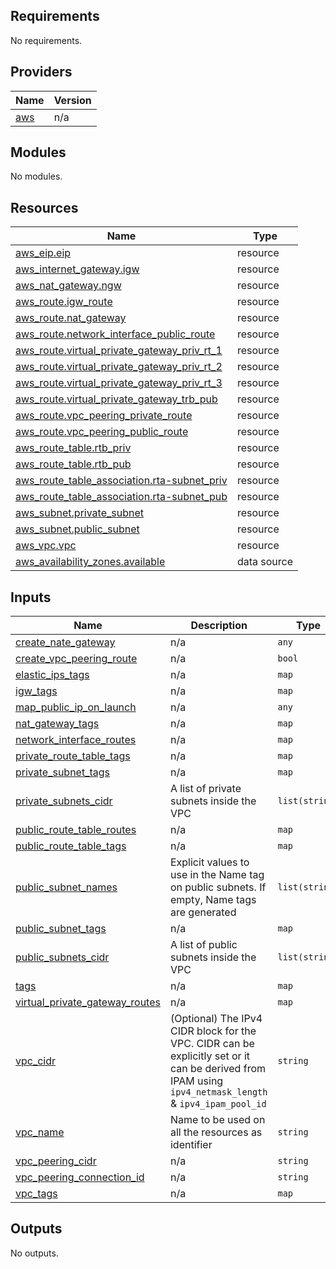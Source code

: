 ## Requirements

No requirements.

## Providers

| Name | Version |
|------|---------|
| <a name="provider_aws"></a> [aws](#provider\_aws) | n/a |

## Modules

No modules.

## Resources

| Name | Type |
|------|------|
| [aws_eip.eip](https://registry.terraform.io/providers/hashicorp/aws/latest/docs/resources/eip) | resource |
| [aws_internet_gateway.igw](https://registry.terraform.io/providers/hashicorp/aws/latest/docs/resources/internet_gateway) | resource |
| [aws_nat_gateway.ngw](https://registry.terraform.io/providers/hashicorp/aws/latest/docs/resources/nat_gateway) | resource |
| [aws_route.igw_route](https://registry.terraform.io/providers/hashicorp/aws/latest/docs/resources/route) | resource |
| [aws_route.nat_gateway](https://registry.terraform.io/providers/hashicorp/aws/latest/docs/resources/route) | resource |
| [aws_route.network_interface_public_route](https://registry.terraform.io/providers/hashicorp/aws/latest/docs/resources/route) | resource |
| [aws_route.virtual_private_gateway_priv_rt_1](https://registry.terraform.io/providers/hashicorp/aws/latest/docs/resources/route) | resource |
| [aws_route.virtual_private_gateway_priv_rt_2](https://registry.terraform.io/providers/hashicorp/aws/latest/docs/resources/route) | resource |
| [aws_route.virtual_private_gateway_priv_rt_3](https://registry.terraform.io/providers/hashicorp/aws/latest/docs/resources/route) | resource |
| [aws_route.virtual_private_gateway_trb_pub](https://registry.terraform.io/providers/hashicorp/aws/latest/docs/resources/route) | resource |
| [aws_route.vpc_peering_private_route](https://registry.terraform.io/providers/hashicorp/aws/latest/docs/resources/route) | resource |
| [aws_route.vpc_peering_public_route](https://registry.terraform.io/providers/hashicorp/aws/latest/docs/resources/route) | resource |
| [aws_route_table.rtb_priv](https://registry.terraform.io/providers/hashicorp/aws/latest/docs/resources/route_table) | resource |
| [aws_route_table.rtb_pub](https://registry.terraform.io/providers/hashicorp/aws/latest/docs/resources/route_table) | resource |
| [aws_route_table_association.rta-subnet_priv](https://registry.terraform.io/providers/hashicorp/aws/latest/docs/resources/route_table_association) | resource |
| [aws_route_table_association.rta-subnet_pub](https://registry.terraform.io/providers/hashicorp/aws/latest/docs/resources/route_table_association) | resource |
| [aws_subnet.private_subnet](https://registry.terraform.io/providers/hashicorp/aws/latest/docs/resources/subnet) | resource |
| [aws_subnet.public_subnet](https://registry.terraform.io/providers/hashicorp/aws/latest/docs/resources/subnet) | resource |
| [aws_vpc.vpc](https://registry.terraform.io/providers/hashicorp/aws/latest/docs/resources/vpc) | resource |
| [aws_availability_zones.available](https://registry.terraform.io/providers/hashicorp/aws/latest/docs/data-sources/availability_zones) | data source |

## Inputs

| Name | Description | Type | Default | Required |
|------|-------------|------|---------|:--------:|
| <a name="input_create_nate_gateway"></a> [create\_nate\_gateway](#input\_create\_nate\_gateway) | n/a | `any` | n/a | yes |
| <a name="input_create_vpc_peering_route"></a> [create\_vpc\_peering\_route](#input\_create\_vpc\_peering\_route) | n/a | `bool` | `false` | no |
| <a name="input_elastic_ips_tags"></a> [elastic\_ips\_tags](#input\_elastic\_ips\_tags) | n/a | `map` | `{}` | no |
| <a name="input_igw_tags"></a> [igw\_tags](#input\_igw\_tags) | n/a | `map` | `{}` | no |
| <a name="input_map_public_ip_on_launch"></a> [map\_public\_ip\_on\_launch](#input\_map\_public\_ip\_on\_launch) | n/a | `any` | n/a | yes |
| <a name="input_nat_gateway_tags"></a> [nat\_gateway\_tags](#input\_nat\_gateway\_tags) | n/a | `map` | `{}` | no |
| <a name="input_network_interface_routes"></a> [network\_interface\_routes](#input\_network\_interface\_routes) | n/a | `map` | `{}` | no |
| <a name="input_private_route_table_tags"></a> [private\_route\_table\_tags](#input\_private\_route\_table\_tags) | n/a | `map` | `{}` | no |
| <a name="input_private_subnet_tags"></a> [private\_subnet\_tags](#input\_private\_subnet\_tags) | n/a | `map` | `{}` | no |
| <a name="input_private_subnets_cidr"></a> [private\_subnets\_cidr](#input\_private\_subnets\_cidr) | A list of private subnets inside the VPC | `list(string)` | `[]` | no |
| <a name="input_public_route_table_routes"></a> [public\_route\_table\_routes](#input\_public\_route\_table\_routes) | n/a | `map` | `{}` | no |
| <a name="input_public_route_table_tags"></a> [public\_route\_table\_tags](#input\_public\_route\_table\_tags) | n/a | `map` | `{}` | no |
| <a name="input_public_subnet_names"></a> [public\_subnet\_names](#input\_public\_subnet\_names) | Explicit values to use in the Name tag on public subnets. If empty, Name tags are generated | `list(string)` | `[]` | no |
| <a name="input_public_subnet_tags"></a> [public\_subnet\_tags](#input\_public\_subnet\_tags) | n/a | `map` | `{}` | no |
| <a name="input_public_subnets_cidr"></a> [public\_subnets\_cidr](#input\_public\_subnets\_cidr) | A list of public subnets inside the VPC | `list(string)` | `[]` | no |
| <a name="input_tags"></a> [tags](#input\_tags) | n/a | `map` | `{}` | no |
| <a name="input_virtual_private_gateway_routes"></a> [virtual\_private\_gateway\_routes](#input\_virtual\_private\_gateway\_routes) | n/a | `map` | `{}` | no |
| <a name="input_vpc_cidr"></a> [vpc\_cidr](#input\_vpc\_cidr) | (Optional) The IPv4 CIDR block for the VPC. CIDR can be explicitly set or it can be derived from IPAM using `ipv4_netmask_length` & `ipv4_ipam_pool_id` | `string` | `"10.0.0.0/16"` | no |
| <a name="input_vpc_name"></a> [vpc\_name](#input\_vpc\_name) | Name to be used on all the resources as identifier | `string` | `""` | no |
| <a name="input_vpc_peering_cidr"></a> [vpc\_peering\_cidr](#input\_vpc\_peering\_cidr) | n/a | `string` | `""` | no |
| <a name="input_vpc_peering_connection_id"></a> [vpc\_peering\_connection\_id](#input\_vpc\_peering\_connection\_id) | n/a | `string` | `""` | no |
| <a name="input_vpc_tags"></a> [vpc\_tags](#input\_vpc\_tags) | n/a | `map` | `{}` | no |

## Outputs

No outputs.
